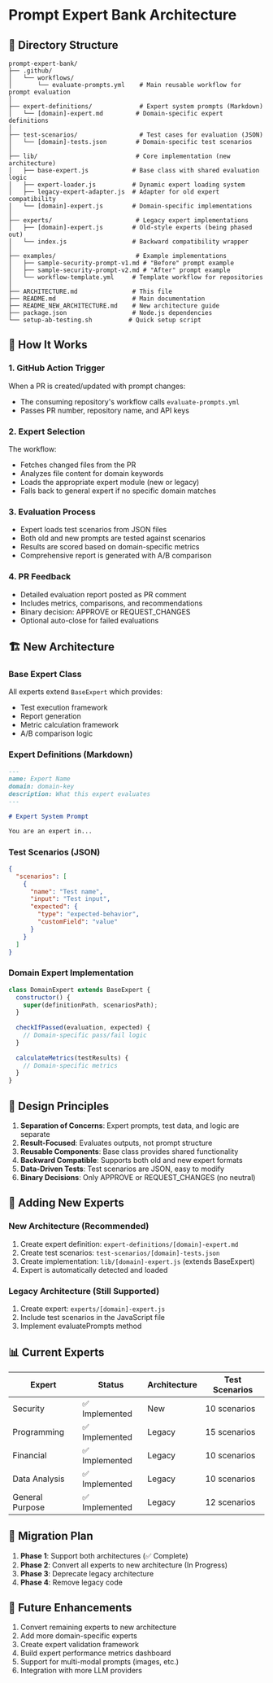 # Prompt Expert Bank Architecture

## 📁 Directory Structure

```
prompt-expert-bank/
├── .github/
│   └── workflows/
│       └── evaluate-prompts.yml    # Main reusable workflow for prompt evaluation
│
├── expert-definitions/             # Expert system prompts (Markdown)
│   └── [domain]-expert.md         # Domain-specific expert definitions
│
├── test-scenarios/                 # Test cases for evaluation (JSON)
│   └── [domain]-tests.json        # Domain-specific test scenarios
│
├── lib/                           # Core implementation (new architecture)
│   ├── base-expert.js            # Base class with shared evaluation logic
│   ├── expert-loader.js          # Dynamic expert loading system
│   ├── legacy-expert-adapter.js  # Adapter for old expert compatibility
│   └── [domain]-expert.js        # Domain-specific implementations
│
├── experts/                       # Legacy expert implementations
│   ├── [domain]-expert.js        # Old-style experts (being phased out)
│   └── index.js                  # Backward compatibility wrapper
│
├── examples/                      # Example implementations
│   ├── sample-security-prompt-v1.md # "Before" prompt example
│   ├── sample-security-prompt-v2.md # "After" prompt example
│   └── workflow-template.yml     # Template workflow for repositories
│
├── ARCHITECTURE.md               # This file
├── README.md                     # Main documentation
├── README_NEW_ARCHITECTURE.md    # New architecture guide
├── package.json                  # Node.js dependencies
└── setup-ab-testing.sh          # Quick setup script
```

## 🔄 How It Works

### 1. GitHub Action Trigger
When a PR is created/updated with prompt changes:
- The consuming repository's workflow calls `evaluate-prompts.yml`
- Passes PR number, repository name, and API keys

### 2. Expert Selection
The workflow:
- Fetches changed files from the PR
- Analyzes file content for domain keywords
- Loads the appropriate expert module (new or legacy)
- Falls back to general expert if no specific domain matches

### 3. Evaluation Process
- Expert loads test scenarios from JSON files
- Both old and new prompts are tested against scenarios
- Results are scored based on domain-specific metrics
- Comprehensive report is generated with A/B comparison

### 4. PR Feedback
- Detailed evaluation report posted as PR comment
- Includes metrics, comparisons, and recommendations
- Binary decision: APPROVE or REQUEST_CHANGES
- Optional auto-close for failed evaluations

## 🏗️ New Architecture

### Base Expert Class
All experts extend `BaseExpert` which provides:
- Test execution framework
- Report generation
- Metric calculation framework
- A/B comparison logic

### Expert Definitions (Markdown)
```markdown
---
name: Expert Name
domain: domain-key
description: What this expert evaluates
---

# Expert System Prompt

You are an expert in...
```

### Test Scenarios (JSON)
```json
{
  "scenarios": [
    {
      "name": "Test name",
      "input": "Test input",
      "expected": {
        "type": "expected-behavior",
        "customField": "value"
      }
    }
  ]
}
```

### Domain Expert Implementation
```javascript
class DomainExpert extends BaseExpert {
  constructor() {
    super(definitionPath, scenariosPath);
  }
  
  checkIfPassed(evaluation, expected) {
    // Domain-specific pass/fail logic
  }
  
  calculateMetrics(testResults) {
    // Domain-specific metrics
  }
}
```

## 🎯 Design Principles

1. **Separation of Concerns**: Expert prompts, test data, and logic are separate
2. **Result-Focused**: Evaluates outputs, not prompt structure
3. **Reusable Components**: Base class provides shared functionality
4. **Backward Compatible**: Supports both old and new expert formats
5. **Data-Driven Tests**: Test scenarios are JSON, easy to modify
6. **Binary Decisions**: Only APPROVE or REQUEST_CHANGES (no neutral)

## 🔧 Adding New Experts

### New Architecture (Recommended)
1. Create expert definition: `expert-definitions/[domain]-expert.md`
2. Create test scenarios: `test-scenarios/[domain]-tests.json`
3. Create implementation: `lib/[domain]-expert.js` (extends BaseExpert)
4. Expert is automatically detected and loaded

### Legacy Architecture (Still Supported)
1. Create expert: `experts/[domain]-expert.js`
2. Include test scenarios in the JavaScript file
3. Implement evaluatePrompts method

## 📊 Current Experts

| Expert | Status | Architecture | Test Scenarios |
|--------|--------|--------------|----------------|
| Security | ✅ Implemented | New | 10 scenarios |
| Programming | ✅ Implemented | Legacy | 15 scenarios |
| Financial | ✅ Implemented | Legacy | 10 scenarios |
| Data Analysis | ✅ Implemented | Legacy | 10 scenarios |
| General Purpose | ✅ Implemented | Legacy | 12 scenarios |

## 🔄 Migration Plan

1. **Phase 1**: Support both architectures (✅ Complete)
2. **Phase 2**: Convert all experts to new architecture (In Progress)
3. **Phase 3**: Deprecate legacy architecture
4. **Phase 4**: Remove legacy code

## 🚀 Future Enhancements

1. Convert remaining experts to new architecture
2. Add more domain-specific experts
3. Create expert validation framework
4. Build expert performance metrics dashboard
5. Support for multi-modal prompts (images, etc.)
6. Integration with more LLM providers
